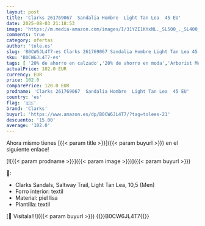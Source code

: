```yaml
---
layout: post
title: 'Clarks 261769067  Sandalia Hombre  Light Tan Lea  45 EU'
date: 2025-08-03 21:18:53
image: 'https://m.media-amazon.com/images/I/31YZE1KYxNL._SL500_._SL400_.jpg'
comments: true
category: ofertas
author: 'tole.es'
slug: 'B0CW6JL4T7-es Clarks 261769067 Sandalia Hombre Light Tan Lea 45 EU'
sku: 'B0CW6JL4T7-es'
tags: [ '20% de ahorro en calzado','20% de ahorro en moda','Arborist Merchandising Root','Buenos precios en moda','Moda','Moda Hombre','Prime Student -10% adicional en una selección de Moda','Sandalias de vestir para hombre','Self Service','Shoes','Special Features Stores','Zapatos para hombre','Zapatos: -10% adicional en una selección de Moda','c8538d25-3af9-48d3-aeff-5f3ce5572a36_0','c8538d25-3af9-48d3-aeff-5f3ce5572a36_4801','c8538d25-3af9-48d3-aeff-5f3ce5572a36_7601','c8538d25-3af9-48d3-aeff-5f3ce5572a36_8301','clarks','sandalia','🇪🇸', ]
actualPrice: 102.0 EUR
currency: EUR
price: 102.0
comparePrice: 120.0 EUR
prodname: 'Clarks 261769067  Sandalia Hombre  Light Tan Lea  45 EU'
country: 'es'
flag: '🇪🇸'
brand: 'Clarks'
buyurl: 'https://www.amazon.es/dp/B0CW6JL4T7/?tag=tolees-21'
descuento: '15.00'
average: '102.0'
---
```


Ahora mismo tienes [{{< param title >}}]({{< param buyurl >}}) en el siguiente enlace!

[![{{< param prodname >}}]({{< param image >}})]({{< param buyurl >}})

🔎:

- Clarks Sandals, Saltway Trail, Light Tan Lea, 10,5 (Men)
- Forro interior: textil
- Material: piel lisa
- Plantilla: textil

[🛒 Visítala!!!]({{< param buyurl >}})
{{<world>}}B0CW6JL4T7{{</world>}}
